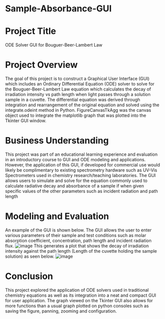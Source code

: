 # Sample-Absorbance-GUI

# Project Title
ODE Solver GUI for Bouguer-Beer-Lambert Law 

# Project Overview 
The goal of this project is to construct a Graphical User Interface (GUI) which includes an Ordinary Differential Equation (ODE) solver to solve for the Bouguer-Beer-Lambert Law equation which calculates the decay of irradiation intensity vs path length when light passes through a solution sample in a cuvette. The differential equation was derived through integration and rearrangement of the original equation and solved using the integrate.odeint method in Python. FigureCanvasTkAgg was the canvas object used to integrate the matplotlib graph that was plotted into the Tkinter GUI window. 

# Business Understanding
This project was part of an educational learning experience and evaluation in an introductory course to GUI and ODE modeling and applications. However, the application of this GUI, if developed for commercial use would likely be complimentary to existing spectrometry hardware such as UV-Vis Spectrometers used in chemistry research/teaching laboratories. The GUI allows users to simulate and solve for the equation commonly used to calculate radiative decay and absorbance of a sample if when given specific values of the other parameters such as incident radiation and path length 

# Modeling and Evaluation 
An example of the GUI is shown below. The GUI allows the user to enter various parameters of their sample and test conditions such as molar absorption coefficient, concentration, path length and incident radiation flux. 
![image](https://github.com/kayneong/Sample-Absorbance-GUI/assets/150570357/909d1bb4-8712-4687-9819-79bc275c40e2)
This generates a plot that shows the decay of irradiation intensity against the path length (Length of the cuvette holding the sample solution) as seen below. 
![image](https://github.com/kayneong/Sample-Absorbance-GUI/assets/150570357/085c8f69-7c0f-4c54-991c-7f4664996ba6)


# Conclusion 
This project explored the application of ODE solvers used in traditional chemistry equations as well as its integration into a neat and compact GUI for user application. The graph viewed on the Tkinter GUI also allows for more functions than a usual graph plotted on python consoles such as saving the figure, panning, zooming and configuration. 
